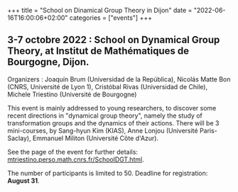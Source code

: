 +++
title = "School on Dinamical Group Theory in Dijon"
date = "2022-06-16T16:00:06+02:00"
categories = ["events"]
+++

## 3-7 octobre 2022 : School on Dynamical Group Theory, at Institut de Mathématiques de Bourgogne, Dijon.

Organizers : Joaquín Brum (Universidad de la República), Nicolás Matte Bon (CNRS, Université de Lyon 1), Cristóbal Rivas (Universidad de Chile), Michele Triestino (Université de Bourgogne)

This event is mainly addressed to young researchers, to discover some recent directions in "dynamical group theory", namely the study of transformation groups and the dynamics of their actions.
There will be 3 mini-courses, by Sang-hyun Kim (KIAS), Anne Lonjou (Université Paris-Saclay), Emmanuel Militon (Université Côte d'Azur).

See the page of the event for further details: [mtriestino.perso.math.cnrs.fr/SchoolDGT.html](http://mtriestino.perso.math.cnrs.fr/SchoolDGT.html).

The number of participants is limited to 50. Deadline for registration: **August 31**.
